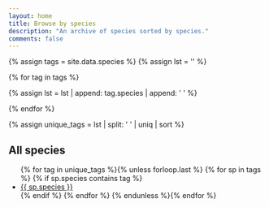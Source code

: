 ```yaml
---
layout: home
title: Browse by species
description: "An archive of species sorted by species."
comments: false
---
```


{% assign tags = site.data.species %}
{% assign lst = '' %}

{% for tag in tags %}

  {% assign lst = lst | append: tag.species | append: ' ' %}

{% endfor %}

{% assign unique_tags = lst | split: ' ' | uniq | sort %}

<article>
<h2 class="tag-heading">All species</h2>
<ul>
{% for tag in unique_tags %}{% unless forloop.last %}
  {% for sp in tags %}
  {% if sp.species contains tag %}
  <li class="entry-title"><a href="{{ site.url }}/{{ sp.url }}" title="{{ sp.species }}">{{ sp.species }}</a></li>
  {% endif %}
  {% endfor %}
{% endunless %}{% endfor %}
</ul>
</article>